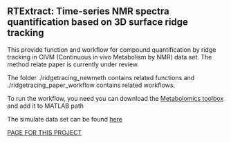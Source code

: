 ## RTExtract: Time-series NMR spectra quantification based on 3D surface ridge tracking 
This provide function and workflow for compound quantification by ridge tracking in CIVM (Continuous in vivo Metabolism by NMR) data set. The method relate paper is currently under review.

The folder ./ridgetracing_newmeth contains related functions and ./ridgetracing_paper_workflow contains related workflows.

To run the workflow, you need you can download the [Metabolomics toolbox](https://github.com/artedison/Edison_Lab_Shared_Metabolomics_UGA) and add it to MATLAB path

The simulate data set can be found [here](https://www.dropbox.com/s/fltcysoo3fmfv7g/Supplementary_data.zip?dl=0)

[PAGE FOR THIS PROJECT](https://github.com/artedison/Edison_Lab_Shared_Metabolomics_UGA/wiki/ridge-tracking)

